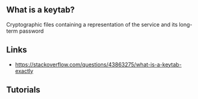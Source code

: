 ## What is a keytab?
Cryptographic files containing a representation of the service and its long-term password

## Links
- https://stackoverflow.com/questions/43863275/what-is-a-keytab-exactly

## Tutorials

<!-- Embedded links -->
<!-- [1]: https://github.com/nchristie/tech_notes/blob/master/XXX.md -->

